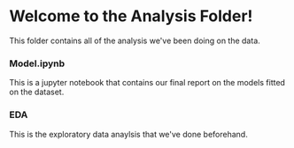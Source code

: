 # Welcome to the Analysis Folder! 

This folder contains all of the analysis we've been doing on the data. 

### Model.ipynb
This is a jupyter notebook that contains our final report on the models fitted on the dataset. 

### EDA
This is the exploratory data anaylsis that we've done beforehand. 
